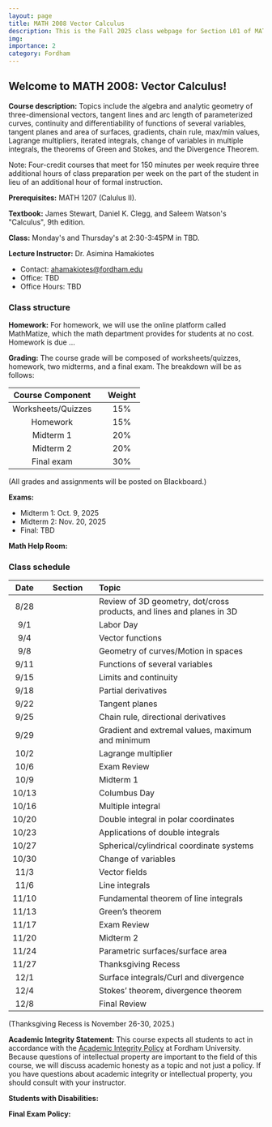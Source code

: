 ```yaml
---
layout: page
title: MATH 2008 Vector Calculus
description: This is the Fall 2025 class webpage for Section L01 of MATH 2008 Vector Calculus (Calculus III) at Fordham. 
img: 
importance: 2
category: Fordham
---
```


## Welcome to MATH 2008: Vector Calculus! 

**Course description:** Topics include the algebra and analytic geometry of three-dimensional vectors, tangent lines and arc length of parameterized curves, continuity and differentiability of functions of several variables, tangent planes and area of surfaces, gradients, chain rule, max/min values, Lagrange multipliers, iterated integrals, change of variables in multiple integrals, the theorems of Green and Stokes, and the Divergence Theorem. 

Note: Four-credit courses that meet for 150 minutes per week require three additional hours of class preparation per week on the part of the student in lieu of an additional hour of formal instruction.

**Prerequisites:** MATH 1207 (Calulus II).

**Textbook:** James Stewart, Daniel K. Clegg, and Saleem Watson's "Calculus", 9th edition.

**Class:** Monday's and Thursday's at 2:30-3:45PM in TBD. 

**Lecture Instructor:** Dr. Asimina Hamakiotes
* Contact: [ahamakiotes@fordham.edu](mailto:ahamakiotes@fordham.edu)
* Office: TBD
* Office Hours: TBD

### Class structure

**Homework:** For homework, we will use the online platform called MathMatize, which the math department provides for students at no cost. Homework is due ...

**Grading:** The course grade will be composed of worksheets/quizzes, homework, two midterms, and a final exam. The breakdown will be as follows: 

| Course Component |       | Weight    | 
| :----:           | :---: |  :----:   |   
| Worksheets/Quizzes       |       |  15%      |  
| Homework         |       |  15%      |
| Midterm 1   |       |  20%      | 
| Midterm 2     |       |  20%      | 
| Final exam       |       |  30%      | 


(All grades and assignments will be posted on Blackboard.) 


**Exams:** 
* Midterm 1: Oct. 9, 2025
* Midterm 2: Nov. 20, 2025
* Final: TBD

**Math Help Room:**


### Class schedule

| Date  |      | Section |      | Topic                                                                   | 
| :---: | :--: | :---:   | :--: | :---                                                                    | 
| 8/28  |      |         |      | Review of 3D geometry, dot/cross products, and lines and planes in 3D |  
| 9/1   |      |         |      | Labor Day   | 
| 9/4   |      |         |      | Vector functions   | 
| 9/8   |      |         |      | Geometry of curves/Motion in spaces                       |   
| 9/11  |      |         |      | Functions of several variables  |
| 9/15  |      |         |      | Limits and continuity                     | 
| 9/18  |      |         |      | Partial derivatives                  |  
| 9/22  |      |         |      | Tangent planes             |    
| 9/25  |      |         |      | Chain rule, directional derivatives                    | 
| 9/29  |      |         |      | Gradient and extremal values, maximum and minimum     |  
| 10/2  |      |         |      | Lagrange multiplier    | 
| 10/6  |      |         |      |  Exam Review                            | 
| 10/9  |      |         |      |  Midterm 1                                |  
| 10/13 |      |         |      |  Columbus Day        |   
| 10/16 |      |         |      |  Multiple integral                                    |   
| 10/20 |      |         |      |  Double integral in polar coordinates             |     
| 10/23 |      |         |      |  Applications of double integrals        | 
| 10/27 |      |         |      |  Spherical/cylindrical coordinate systems         |     
| 10/30 |      |         |      |  Change of variables           | 
| 11/3  |      |         |      |  Vector fields                           |    
| 11/6  |      |         |      |  Line integrals                              |
| 11/10 |      |         |      |  Fundamental theorem of line integrals                |
| 11/13 |      |         |      |  Green’s theorem                         |
| 11/17 |      |         |      |  Exam Review                                |
| 11/20 |      |         |      |  Midterm 2                            |
| 11/24 |      |         |      |  Parametric surfaces/surface area                      |
| 11/27 |      |         |      |  Thanksgiving Recess                                         |
| 12/1  |      |         |      |  Surface integrals/Curl and divergence                    |
| 12/4  |      |         |      |  Stokes’ theorem, divergence theorem                         |
| 12/8  |      |         |      | Final Review           |


(Thanksgiving Recess is November 26-30, 2025.)

**Academic Integrity Statement:** This course expects all students to act in accordance with the [Academic Integrity Policy](https://www.fordham.edu/resources/policies/academic-integrity-policy/) at Fordham University. Because questions of intellectual property are important to the field of this course, we will discuss academic honesty as a topic and not just a policy. If you have questions about academic integrity or intellectual property, you should consult with your instructor. 

**Students with Disabilities:** 

**Final Exam Policy:** 





